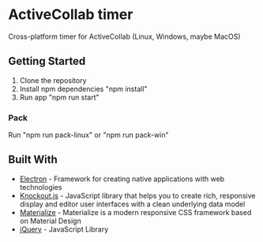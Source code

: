 # ActiveCollab timer

Cross-platform timer for ActiveCollab (Linux, Windows, maybe MacOS)

## Getting Started

1. Clone the repository
1. Install npm dependencies "npm install"
1. Run app "npm run start"

### Pack

Run "npm run pack-linux" or "npm run pack-win" 

## Built With

* [Electron](https://electronjs.org/) - Framework for creating native applications with web technologies
* [Knockout.js](https://knockoutjs.com/) - JavaScript library that helps you to create rich, responsive display and editor user interfaces with a clean underlying data model
* [Materialize](https://materializecss.com/) - Materialize is a modern responsive CSS framework based on Material Design
* [jQuery](https://jquery.com/) - JavaScript Library
